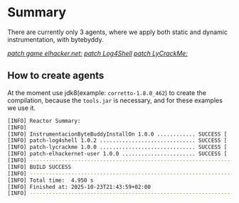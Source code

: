 # Summary

There are currently only 3 agents, where we apply both static and dynamic instrumentation, with bytebyddy.

[*patch game elhacker.net:*](https://github.com/rucko24/Instrumentacion-con-bytebuddy/tree/master/patch-elhackernet-user)
[*patch Log4Shell*](https://github.com/rucko24/Instrumentacion-con-bytebuddy/tree/master/patch-log4shell)
[*patch LyCrackMe:*](https://github.com/rucko24/Instrumentacion-con-bytebuddy/tree/master/patch-lycrackme)

## How to create agents

At the moment use jdk8(example: `corretto-1.8.0_462`) to create the compilation, because the `tools.jar` is necessary, and for these examples we use it.

```sh
[INFO] Reactor Summary:
[INFO] 
[INFO] InstrumentacionByteBuddyInstallOn 1.0.0 ............ SUCCESS [  0.390 s]
[INFO] patch-log4shell 1.0.2 .............................. SUCCESS [  2.835 s]
[INFO] patch-lycrackme 1.0.0 .............................. SUCCESS [  0.832 s]
[INFO] patch-elhackernet-user 1.0.0 ....................... SUCCESS [  0.763 s]
[INFO] ------------------------------------------------------------------------
[INFO] BUILD SUCCESS
[INFO] ------------------------------------------------------------------------
[INFO] Total time:  4.950 s
[INFO] Finished at: 2025-10-23T21:43:59+02:00
[INFO] ------------------------------------------------------------------------
```
